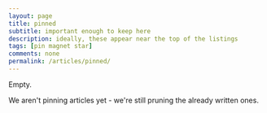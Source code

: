 ```yaml
---
layout: page
title: pinned
subtitle: important enough to keep here
description: ideally, these appear near the top of the listings
tags: [pin magnet star]
comments: none
permalink: /articles/pinned/
---
```


Empty.

We aren't pinning articles yet - we're still pruning the already written ones.

